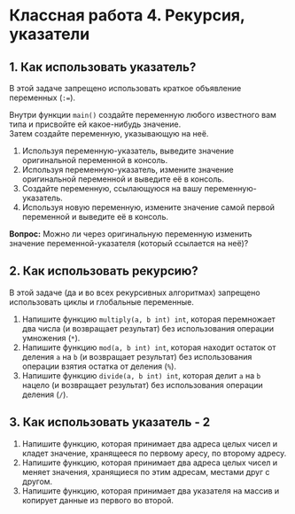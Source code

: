 # Классная работа 4. Рекурсия, указатели

## 1. Как использовать указатель?
В этой задаче запрещено использовать краткое объявление переменных (`:=`).

Внутри функции `main()` создайте переменную любого известного вам типа и присвойте ей какое-нибудь значение. <br>
Затем создайте переменную, указывающую на неё.
1. Используя переменную-указатель, выведите значение оригинальной переменной в консоль.
2. Используя переменную-указатель, измените значение оригинальной переменной и выведите её в консоль.
3. Создайте переменную, ссылающуюся на вашу переменную-указатель.
4. Используя новую переменную, измените значение самой первой переменной и выведите её в консоль.

**Вопрос:** Можно ли через оригинальную переменную изменить значение переменной-указателя (который ссылается на неё)? 

## 2. Как использовать рекурсию?
В этой задаче (да и во всех рекурсивных алгоритмах) запрещено использовать циклы и глобальные переменные.

1. Напишите функцию `multiply(a, b int) int`, которая перемножает два числа (и возвращает результат) без использования операции умножения (`*`).
2. Напишите функцию `mod(a, b int) int`, которая находит остаток от деления `a` на `b` (и возвращает результат) без использования операции взятия остатка от деления (`%`).
3. Напишите функцию `divide(a, b int) int`, которая делит `a` на `b` нацело (и возвращает результат) без использования операции деления (`/`).


## 3. Как использовать указатель - 2
1. Напишите функцию, которая принимает два адреса целых чисел и кладет значение, хранящееся по первому аресу, по второму адресу.
2. Напишите функцию, которая принимает два адреса целых чисел и меняет значения, хранящиеся по этим адресам, местами друг с другом.
3. Напишите функцию, которая принимает два указателя на массив и копирует данные из первого во второй.
